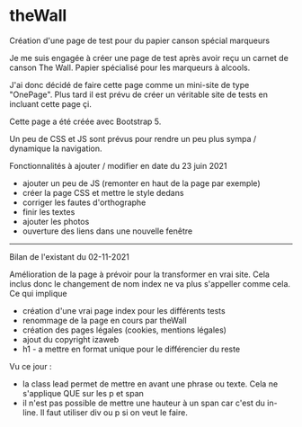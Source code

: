 # theWall

Création d'une page de test pour du papier canson spécial marqueurs

Je me suis engagée à créer une page de test après avoir reçu un carnet de canson The Wall. Papier spécialisé pour les marqueurs à alcools.

J'ai donc décidé de faire cette page comme un mini-site de type "OnePage".
Plus tard il est prévu de créer un véritable site de tests en incluant cette page çi.

Cette page a été créée avec Bootstrap 5.

Un peu de CSS et JS sont prévus pour rendre un peu plus sympa / dynamique la navigation.

Fonctionnalités à ajouter / modifier en date du 23 juin 2021

- ajouter un peu de JS (remonter en haut de la page par exemple)
- créer la page CSS et mettre le style dedans
- corriger les fautes d'orthographe
- finir les textes
- ajouter les photos
- ouverture des liens dans une nouvelle fenêtre

---

Bilan de l'existant du 02-11-2021

Amélioration de la page à prévoir pour la transformer en vrai site.
Cela inclus donc le changement de nom index ne va plus s'appeller comme cela. Ce qui implique

- création d'une vrai page index pour les différents tests
- renommage de la page en cours par theWall
- création des pages légales (cookies, mentions légales)
- ajout du copyright izaweb
- h1 - a mettre en format unique pour le différencier du reste

Vu ce jour :

- la class lead permet de mettre en avant une phrase ou texte. Cela ne s'applique QUE sur les p et span
- il n'est pas possible de mettre une hauteur à un span car c'est du in-line. Il faut utiliser div ou p si on veut le faire.
